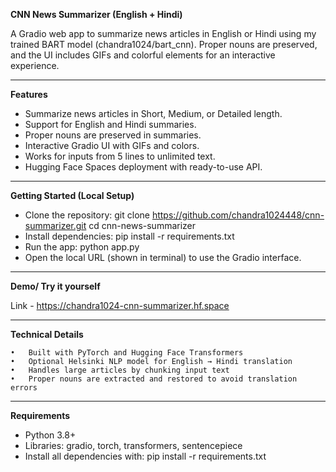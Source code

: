**CNN News Summarizer (English + Hindi)**

A Gradio web app to summarize news articles in English or Hindi using my trained BART model (chandra1024/bart_cnn). Proper nouns are preserved, and the UI includes GIFs and colorful elements for an interactive experience.

----------------------------------------------------------------------------------------------------------

**Features**

* Summarize news articles in Short, Medium, or Detailed length.
* Support for English and Hindi summaries.
* Proper nouns are preserved in summaries.
* Interactive Gradio UI with GIFs and colors.
* Works for inputs from 5 lines to unlimited text.
* Hugging Face Spaces deployment with ready-to-use API.

---------------------------------------------------------------------------------------------------------

**Getting Started (Local Setup)**

* Clone the repository:
   git clone https://github.com/chandra1024448/cnn-summarizer.git
   cd cnn-news-summarizer
* Install dependencies:
   pip install -r requirements.txt
* Run the app:
   python app.py
* Open the local URL (shown in terminal) to use the Gradio interface.

---------------------------------------------------------------------------------------------------------

**Demo/ Try it yourself**

Link - https://chandra1024-cnn-summarizer.hf.space

-----------------------------------------------------------------------------------------------------------

**Technical Details**


	•	Built with PyTorch and Hugging Face Transformers
	•	Optional Helsinki NLP model for English → Hindi translation
	•	Handles large articles by chunking input text
	•	Proper nouns are extracted and restored to avoid translation errors

-----------------------------------------------------------------------------------------------------------

**Requirements**

* Python 3.8+
* Libraries: gradio, torch, transformers, sentencepiece
* Install all dependencies with:
   pip install -r requirements.txt

